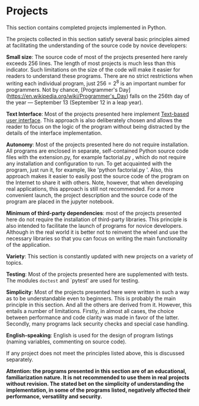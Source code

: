 # Projects

This section contains completed projects implemented in Python.

The projects collected in this section satisfy several basic principles aimed at facilitating the understanding of the source code by novice developers:

**Small size**: The source code of most of the projects presented here rarely exceeds 256 lines.
The length of most projects is much less than this indicator.
Such limitations on the size of the code will make it easier for readers to understand these programs.
There are no strict restrictions when writing each individual program, just $256 = 2^8$ is an important number for programmers.
Not by chance, [Programmer's Day] (https://en.wikipedia.org/wiki/Programmer's_Day) falls on the 256th day of the year — September 13 (September 12 in a leap year).

**Text Interface**: Most of the projects presented here implement [Text-based user interface](https://ru.wikipedia.org/wiki/Text-based_user_interface).
This approach is also deliberately chosen and allows the reader to focus on the logic of the program without being distracted by the details of the interface implementation.

**Autonomy**: Most of the projects presented here do not require installation.
All programs are enclosed in separate, self-contained Python source code files with the extension.py, for example factorial.py , which do not require any installation and configuration to run.
To get acquainted with the program, just run it, for example, like 'python factorial.py '.
Also, this approach makes it easier to easily post the source code of the program on the Internet to share it with others.
Note, however, that when developing real applications, this approach is still not recommended.
For a more convenient launch, the project description and the source code of the program are placed in the jupyter notebook.

**Minimum of third-party dependencies**: most of the projects presented here do not require the installation of third-party libraries. This principle is also intended to facilitate the launch of programs for novice developers.
Although in the real world it is better not to reinvent the wheel and use the necessary libraries so that you can focus on writing the main functionality of the application.

**Variety**: This section is constantly updated with new projects on a variety of topics.

**Testing**: Most of the projects presented here are supplemented with tests. The modules `doctest` and `pytest' are used for testing.

**Simplicity**: Most of the projects presented here were written in such a way as to be understandable even to beginners. This is probably the main principle in this section. And all the others are derived from it. However, this entails a number of limitations.
Firstly, in almost all cases, the choice between performance and code clarity was made in favor of the latter.
Secondly, many programs lack security checks and special case handling.

**English-speaking**: English is used for the design of program listings (naming variables, commenting on source code).

If any project does not meet the principles listed above, this is discussed separately.

**Attention: the programs presented in this section are of an educational, familiarization nature. It is not recommended to use them in real projects without revision. The stated bet on the simplicity of understanding the implementation, in some of the programs listed, negatively affected their performance, versatility and security.**
